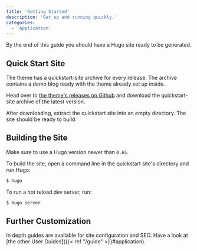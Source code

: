 ```yaml
---
title: 'Getting Started'
description: 'Get up and running quickly.'
categories:
  - 'Application'
---
```


By the end of this guide you should have a Hugo site ready to be generated.

## Quick Start Site

The theme has a quickstart-site archive for every release. The archive contains a
demo blog ready with the theme already set up inside.

Head over to [the theme's releases on Github](https://github.com/LKummer/Monochrome/releases)
and download the quickstart-site archive of the latest version.

After downloading, extract the quickstart site into an empty directory. The site
should be ready to build.

## Building the Site

Make sure to use a Hugo version newer than `0.65`.

To build the site, open a command line in the quickstart site's directory and
run Hugo:

```s
$ hugo
```

To run a hot reload dev server, run:

```s
$ hugo server
```

## Further Customization

In depth guides are available for site configuration and SEO. Have a look at
[the other User Guides]({{< ref "/guide" >}}#application).
